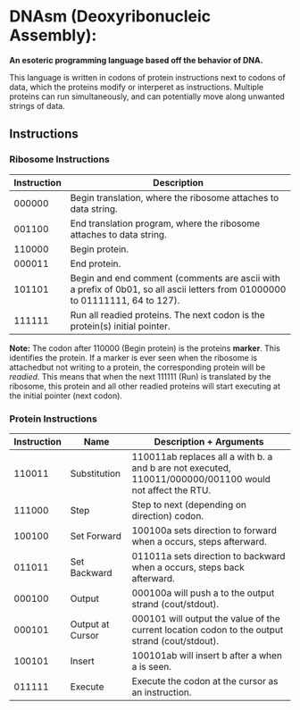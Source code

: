 # DNAsm (Deoxyribonucleic Assembly):
**An esoteric programming language based off the behavior of DNA.**

This language is written in codons of protein instructions next to codons of data, which the proteins modify or interperet as instructions. Multiple proteins can run simultaneously, and can potentially move along unwanted strings of data.

## Instructions
### Ribosome Instructions

| Instruction | Description |
|-------------|-------------|
| 000000      | Begin translation, where the ribosome attaches to data string. |
| 001100      | End translation program, where the ribosome attaches to data string. |
| 110000      | Begin protein. |
| 000011      | End protein. |
| 101101      | Begin and end comment (comments are ascii with a prefix of 0b01, so all ascii letters from 01000000 to 01111111, 64 to 127). |
| 111111      | Run all readied proteins. The next codon is the protein(s) initial pointer. |

**Note:**  The codon after 110000 (Begin protein) is the proteins **marker**. This identifies the protein. If a marker is ever seen when the ribosome is attachedbut not writing to a protein, the corresponding protein will be *readied*. This means that when the next 111111 (Run) is translated by the ribosome, this protein and all other readied proteins will start executing at the initial pointer (next codon).

### Protein Instructions
| Instruction | Name | Description + Arguments |
|-------------|------|-------------------------|
| 110011      | Substitution | 110011ab replaces all a with b. a and b are not executed, 110011/000000/001100 would not affect the RTU. |
| 111000      | Step | Step to next (depending on direction) codon. |
| 100100      | Set Forward | 100100a sets direction to forward when a occurs, steps afterward. |
| 011011      | Set Backward | 011011a sets direction to backward when a occurs, steps back afterward. |
| 000100      | Output | 000100a will push a to the output strand (cout/stdout). |
| 000101      | Output at Cursor | 000101 will output the value of the current location codon to the output strand (cout/stdout). |
| 100101      | Insert | 100101ab will insert b after a when a is seen. |
| 011111      | Execute | Execute the codon at the cursor as an instruction. | 